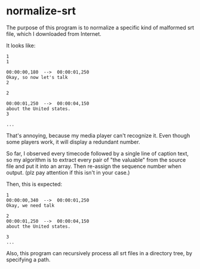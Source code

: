 # normalize-srt

The purpose of this program is to normalize a specific kind of malformed srt file, which I downloaded from Internet.

It looks like:

```
1
1

00:00:00,180  -->  00:00:01,250
Okay, so now let's talk
2

2

00:00:01,250  -->  00:00:04,150
about the United states.
3

...
```

That's annoying, because my media player can't recognize it. Even though some players work, it will display a redundant number.

So far, I observed every timecode followed by a single line of caption text, so my algorithm is to extract every pair of "the valuable" from the source file and put it into an array. Then re-assign the sequence number when output. (plz pay attention if this isn't in your case.)

Then, this is expected:

```
1
00:00:00,340  -->  00:00:01,250
Okay, we need talk

2
00:00:01,250  -->  00:00:04,150
about the United states.

3
...
```

Also, this program can recursively process all srt files in a directory tree, by specifying a path.
